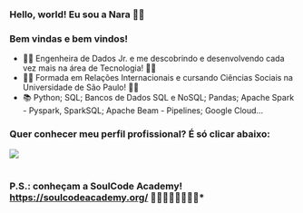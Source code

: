 ### Hello, world! Eu sou a Nara 🧑🏻


### Bem vindas e bem vindos!




- 👩‍🎓 Engenheira de Dados Jr. e me descobrindo e desenvolvendo cada vez mais na área de Tecnologia! 👩‍💻
- 👩‍🎓 Formada em Relações Internacionais e cursando Ciências Sociais na Universidade de São Paulo! 👩‍💻
- 📚  Python; SQL; Bancos de Dados SQL e NoSQL; Pandas; Apache Spark - Pyspark, SparkSQL; Apache Beam - Pipelines; Google Cloud...




### Quer conhecer meu perfil profissional? É só clicar abaixo: 

<a href="https://www.https://www.linkedin.com/in/nara-geciauskas-ramos-castillo/" target="_blank" rel="external"><img src="https://img.shields.io/badge/LinkedIn-0077B5?style=for-the-badge&logo=linkedin&logoColor=white" target="_blank"></a>

#
### P.S.: conheçam a SoulCode Academy! <https://soulcodeacademy.org/> 👨‍💻👩‍💻👩‍🏫👨‍🏫*
